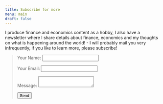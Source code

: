 ```yaml
---
title: Subscribe for more
menu: main
draft: false
---
```

I produce finance and economics content as a hobby, I also have a newsletter where I share details about finance, economics and my thoughts on what is happening around the world! - I will probably mail you very infrequently, if you like to learn more, please subscribe!





> <form name="contact" method="POST" data-netlify="true">  <p>    <label>Your Name: <input type="text" name="name" /></label>     </p>  <p>    <label>Your Email: <input type="email" name="email" /></label>  </p>  <p>    <label>   <label>Message: <textarea name="message"></textarea></label>  </p>  <p>    <button type="submit">Send</button>  </p></form>
